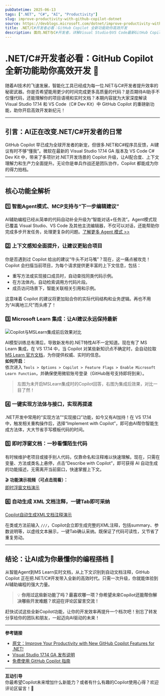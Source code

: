 ```yaml
---
pubDatetime: 2025-06-13
tags: [".NET", "C#", "AI", "Productivity"]
slug: improve-productivity-with-github-copilot-dotnet
source: https://devblogs.microsoft.com/dotnet/improve-productivity-with-github-copilot-dotnet
title: .NET/C#开发者必看：GitHub Copilot 全新功能助你高效开发
description: 面向.NET与C#开发者，详解Visual Studio与VS Code最新GitHub Copilot功能更新，提升AI辅助编程体验，助力开发团队效率飞跃！
---
```


# .NET/C#开发者必看：GitHub Copilot 全新功能助你高效开发 🚀

随着AI技术的飞速发展，智能化工具已经成为每一位.NET与C#开发者提升效率的秘密武器。你是否希望能用更少的时间完成更多高质量的代码？是否期待AI助手不仅懂代码，还能理解你的项目语境和实时文档？本期内容就为大家深度解读 Visual Studio 17.14 和 VS Code（C# Dev Kit）中 GitHub Copilot 的重磅新功能，助你开启高效开发新纪元！

---

## 引言：AI正在改变.NET/C#开发者的日常

GitHub Copilot 早已成为全球开发者的新宠，但很多.NET和C#程序员反馈，AI建议有时不够“懂我”。微软在最新的 Visual Studio 17.14 GA 版本及 VS Code C# Dev Kit 中，带来了多项针对.NET开发场景的 Copilot 升级，让AI配合度、上下文理解力和生产力全面提升。无论你是单兵作战还是团队协作，Copilot 都能成为你的得力拍档。

---

## 核心功能全解析

### 1️⃣ 智能Agent模式、MCP支持与“下一步编辑建议”

AI辅助编程已经从简单的代码自动补全升级为“智能对话+任务流”。Agent模式现已覆盖 Visual Studio、VS Code 及其他主流编辑器，不仅可以对话，还能帮助你完成多步开发任务，处理更复杂的问题。[了解更多 Agent 模式 >>](https://devblogs.microsoft.com/dotnet/improve-productivity-with-github-copilot-dotnet#agent-mode-mcp-and-more)

### 2️⃣ 上下文感知全面提升，让建议更贴合项目

你是否遇到过 Copilot 给出的建议“牛头不对马嘴”？现在，这一痛点被攻克！Copilot 会扫描当前项目，为每个请求提供更丰富的上下文信息，包括：

- 重写方法或实现接口成员时，自动查找同类代码示例。
- 在方法体内，自动检索调用方代码片段。
- 成员访问场景下，智能关联相关引用和示例。

这意味着 Copilot 的建议将更加贴合你的实际代码结构和业务逻辑。再也不用为“AI离地三尺”而头疼了！

### 3️⃣ Microsoft Learn 集成：让AI建议永远保持最新

![Copilot与MSLearn集成前后效果对比](https://devblogs.microsoft.com/dotnet/wp-content/uploads/sites/10/2025/06/mslearn-before-after.png)

AI模型训练总有滞后，导致新发布的.NET特性AI不一定知道。现在有了 MS Learn 集成，在 VS 17.14 中，当 Copilot 对某些新知识点不确定时，会自动拉取 [MS Learn 官方文档](https://learn.microsoft.com/)，为你提供权威、实时的信息。  
**如何开启**：  
依次进入 `Tools > Options > Copilot > Feature Flags > Enable Microsoft Learn Function`，并确保使用微软账号登录（GitHub账号支持即将到来）。

> 左图为未开启MSLearn集成时的Copilot回答，右图为集成后效果，对比一目了然！

### 4️⃣ 一键实现方法体与接口，实现再提速

.NET开发中常用的“实现方法”“实现接口”功能，如今又有AI加持！在 VS 17.14 中，触发相关重构操作后，选择“Implement with Copilot”，即可由AI帮你智能生成方法体，大大节省手写模板代码的时间。

### 5️⃣ 即时浮窗文档：一秒看懂陌生代码

有时候维护老项目或接手别人代码，仅靠命名和注释难以快速理解。现在，只需在变量、方法或类名上悬停，点击“Describe with Copilot”，即可获得 AI 自动生成的功能描述，无需离开当前窗口，快速掌握上下文。

🎬 **功能演示视频（可点击观看）：**  
[即时浮窗文档演示](https://devblogs.microsoft.com/dotnet/wp-content/uploads/sites/10/2025/06/On-the-fly-docs.mp4)

### 6️⃣ 自动生成 XML 文档注释，一键Tab即可采纳

[Copilot自动生成XML文档注释演示](https://devblogs.microsoft.com/dotnet/wp-content/uploads/sites/10/2025/06/Generate-doc-comments.mp4)

在类或方法前输入 `///`，Copilot会立即生成完整的XML注释，包括summary、参数说明等，以虚线文本展示，一键Tab确认采纳。既保证了代码可读性，又节省了重复劳动。

---

## 结论：让AI成为你最懂你的编程搭档 🤖

从智能Agent到MS Learn实时文档，从上下文识别到自动文档注释，GitHub Copilot 正在把.NET/C#开发带入全新的高效时代。只需一次升级，你就能体验到AI辅助编程的强大力量。

> 💡 **你用过这些新功能了吗？最喜欢哪一项？你希望未来Copilot还能帮你解决哪些开发难题？欢迎在评论区留言交流！**

赶快试试这些全新Copilot功能，让你的开发效率再提升一个档次吧！别忘了转发分享给你的团队和朋友，一起迈向AI驱动的未来！

---

**参考链接**

- [原文：Improve Your Productivity with New GitHub Copilot Features for .NET!](https://devblogs.microsoft.com/dotnet/improve-productivity-with-github-copilot-dotnet)
- [Visual Studio 17.14 GA 发布说明](https://devblogs.microsoft.com/visualstudio/visual-studio-2022-v17-14-is-now-generally-available/)
- [免费使用 GitHub Copilot 指南](https://code.visualstudio.com/blogs/2024/12/18/free-github-copilot)

---

**互动引导**  
你最希望Copilot未来增加什么新能力？或者有什么有趣的Copilot使用心得？欢迎评论区留言！👏

